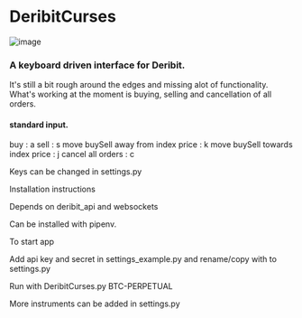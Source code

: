 #	DeribitCurses


![image](https://raw.githubusercontent.com/nuggattiStar/DeribitCurses/master/img/Interface.png)



###	A keyboard driven interface for Deribit.

It's still a bit rough around the edges and missing alot of functionality.
What's working at the moment is buying, selling and cancellation of all orders.

####	standard input. 
buy 					: a
sell					: s
move buySell away from index price 	: k
move buySell towards index price 	: j
cancel all orders 			: c

Keys can be changed in settings.py

Installation instructions

Depends on deribit_api and websockets

Can be installed with pipenv.

To start app 

Add api key and secret in settings_example.py and rename/copy with to settings.py

Run with DeribitCurses.py BTC-PERPETUAL

More instruments can be added in settings.py
